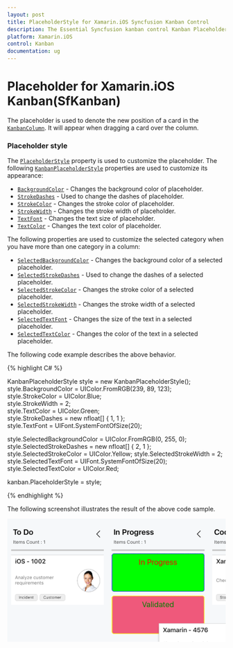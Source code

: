 ```yaml
---
layout: post
title: PlaceholderStyle for Xamarin.iOS Syncfusion Kanban Control
description: The Essential Syncfusion kanban control Kanban Placeholder style in Xamarin.iOS platform
platform: Xamarin.iOS
control: Kanban
documentation: ug
---
```


# Placeholder for Xamarin.iOS Kanban(SfKanban)

The placeholder is used to denote the new position of a card in the [`KanbanColumn`](https://help.syncfusion.com/cr/xamarin-ios/Syncfusion.SfKanban.iOS.KanbanColumn.html). It will appear when dragging a card over the column.

### Placeholder style

The [`PlaceholderStyle`](https://help.syncfusion.com/cr/xamarin-ios/Syncfusion.SfKanban.iOS.SfKanban.html#Syncfusion_SfKanban_iOS_SfKanban_PlaceholderStyle) property is used to customize the placeholder. The following [`KanbanPlaceholderStyle`](https://help.syncfusion.com/cr/xamarin-ios/Syncfusion.SfKanban.iOS.KanbanPlaceholderStyle.html) properties are used to customize its appearance:

* [`BackgroundColor`](https://help.syncfusion.com/cr/xamarin-ios/Syncfusion.SfKanban.iOS.KanbanPlaceholderStyle.html#Syncfusion_SfKanban_iOS_KanbanPlaceholderStyle_BackgroundColor) - Changes the background color of placeholder.
* [`StrokeDashes`](https://help.syncfusion.com/cr/xamarin-ios/Syncfusion.SfKanban.iOS.KanbanPlaceholderStyle.html#Syncfusion_SfKanban_iOS_KanbanPlaceholderStyle_StrokeDashes) - Used to change the dashes of placeholder.
* [`StrokeColor`](https://help.syncfusion.com/cr/xamarin-ios/Syncfusion.SfKanban.iOS.KanbanPlaceholderStyle.html#Syncfusion_SfKanban_iOS_KanbanPlaceholderStyle_StrokeColor) - Changes the stroke color of placeholder.
* [`StrokeWidth`](https://help.syncfusion.com/cr/xamarin-ios/Syncfusion.SfKanban.iOS.KanbanPlaceholderStyle.html#Syncfusion_SfKanban_iOS_KanbanPlaceholderStyle_StrokeWidth) - Changes the stroke width of placeholder.
* [`TextFont`](https://help.syncfusion.com/cr/xamarin-ios/Syncfusion.SfKanban.iOS.KanbanPlaceholderStyle.html#Syncfusion_SfKanban_iOS_KanbanPlaceholderStyle_TextFont) - Changes the text size of placeholder.
* [`TextColor`](https://help.syncfusion.com/cr/xamarin-ios/Syncfusion.SfKanban.iOS.KanbanPlaceholderStyle.html#Syncfusion_SfKanban_iOS_KanbanPlaceholderStyle_TextColor) - Changes the text color of placeholder.

The following properties are used to customize the selected category when you have more than one category in a column:

* [`SelectedBackgroundColor`](https://help.syncfusion.com/cr/xamarin-ios/Syncfusion.SfKanban.iOS.KanbanPlaceholderStyle.html#Syncfusion_SfKanban_iOS_KanbanPlaceholderStyle_SelectedBackgroundColor) - Changes the background color of a selected placeholder.
* [`SelectedStrokeDashes`](https://help.syncfusion.com/cr/xamarin-ios/Syncfusion.SfKanban.iOS.KanbanPlaceholderStyle.html#Syncfusion_SfKanban_iOS_KanbanPlaceholderStyle_SelectedStrokeDashes) - Used to change the dashes of a selected placeholder.
* [`SelectedStrokeColor`](https://help.syncfusion.com/cr/xamarin-ios/Syncfusion.SfKanban.iOS.KanbanPlaceholderStyle.html#Syncfusion_SfKanban_iOS_KanbanPlaceholderStyle_SelectedStrokeColor) - Changes the stroke color of a selected placeholder.
* [`SelectedStrokeWidth`](https://help.syncfusion.com/cr/xamarin-ios/Syncfusion.SfKanban.iOS.KanbanPlaceholderStyle.html#Syncfusion_SfKanban_iOS_KanbanPlaceholderStyle_SelectedStrokeWidth) - Changes the stroke width of a selected placeholder.
* [`SelectedTextFont`](https://help.syncfusion.com/cr/xamarin-ios/Syncfusion.SfKanban.iOS.KanbanPlaceholderStyle.html#Syncfusion_SfKanban_iOS_KanbanPlaceholderStyle_SelectedTextFont) - Changes the size of the text in a selected placeholder.
* [`SelectedTextColor`](https://help.syncfusion.com/cr/xamarin-ios/Syncfusion.SfKanban.iOS.KanbanPlaceholderStyle.html#Syncfusion_SfKanban_iOS_KanbanPlaceholderStyle_SelectedTextColor) - Changes the color of the text in a selected placeholder.

The following code example describes the above behavior.

{% highlight C# %}

KanbanPlaceholderStyle style = new KanbanPlaceholderStyle();           
style.BackgroundColor = UIColor.FromRGB(239, 89, 123);          
style.StrokeColor = UIColor.Blue;          
style.StrokeWidth = 2;          
style.TextColor = UIColor.Green;        
style.StrokeDashes = new nfloat[] { 1, 1 };         
style.TextFont = UIFont.SystemFontOfSize(20);

style.SelectedBackgroundColor = UIColor.FromRGB(0, 255, 0);          
style.SelectedStrokeDashes = new nfloat[] { 2, 1 };
style.SelectedStrokeColor = UIColor.Yellow;
style.SelectedStrokeWidth = 2;
style.SelectedTextFont = UIFont.SystemFontOfSize(20);
style.SelectedTextColor = UIColor.Red;

kanban.PlaceholderStyle = style;

{% endhighlight %}

The following screenshot illustrates the result of the above code sample.

![PlaceholderStyle support for Xamarin.iOS Kanban](kanban_images/PlaceholderStyle.png)

